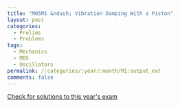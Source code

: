 ```yaml
---
title: "M05M1 &ndash; Vibration Damping With a Piston"
layout: post
categories:
  - Prelims
  - Problems
tags:
  - Mechanics
  - M05
  - Oscillators
permalink: /:categories/:year/:month/M1:output_ext
comments: false
---
```

<object data="2005M1M.pdf" type="application/pdf" width="100%" height="500"></object>
<div class="message"><a href='https://princetonprelim.com/prelim/15/'>Check for solutions to this year's exam</a></div>